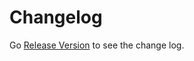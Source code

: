 # Changelog

Go [Release Version](https://github.com/Undertone0809/gcop/releases) to see the change log.
